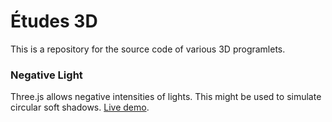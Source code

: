 # Études 3D
This is a repository for the source code of various 3D programlets.

### Negative Light
Three.js allows negative intensities of lights. This might be used to simulate circular soft shadows. [Live demo](threejs/negative-light.html).

